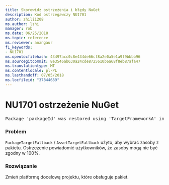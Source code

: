 ```yaml
---
title: Skorowidz ostrzeżenia i błędy NuGet
description: Kod ostrzegawczy NU1701
author: zhili1208
ms.author: lzhi
manager: rob
ms.date: 06/25/2018
ms.topic: reference
ms.reviewer: anangaur
f1_keywords:
- NU1701
ms.openlocfilehash: 43497acc0c8e434de66cf8a2e0a5e1a9f9bbbb96
ms.sourcegitcommit: 8e3546ab630a24cde8725610b6a68f8eb87afa47
ms.translationtype: MT
ms.contentlocale: pl-PL
ms.lasthandoff: 07/05/2018
ms.locfileid: "37844689"
---
```

# <a name="nuget-warning-nu1701"></a>NU1701 ostrzeżenie NuGet

<pre>Package 'packageId' was restored using 'TargetFrameworkA' instead the project target framework 'TargetFrameworkB'. This package may not be fully compatible with your project.</pre>

### <a name="issue"></a>Problem
`PackageTargetFallback` / `AssetTargetFallback` użyto, aby wybrać zasoby z pakietu. Ostrzeżenie powiadomić użytkowników, że zasoby mogą nie być zgodny w 100%.

### <a name="solution"></a>Rozwiązanie
Zmień platformę docelową projektu, które obsługuje pakiet.